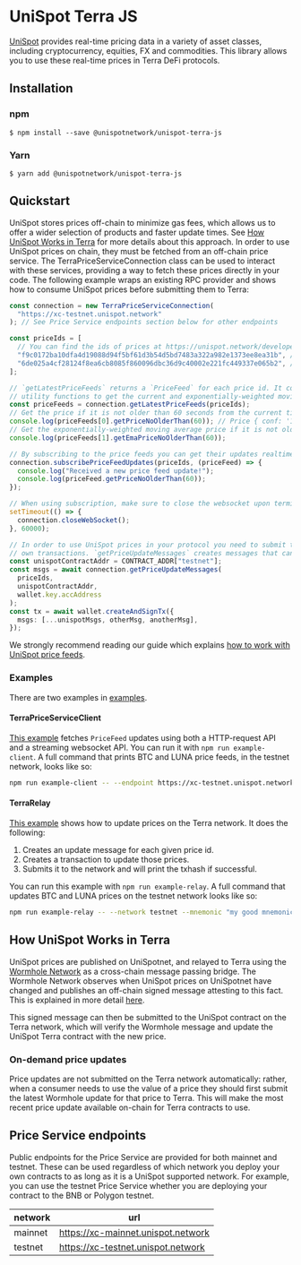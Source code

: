 # UniSpot Terra JS

[UniSpot](https://unispot.network/) provides real-time pricing data in a variety of asset classes, including cryptocurrency, equities, FX and commodities. This library allows you to use these real-time prices in Terra DeFi protocols.

## Installation

### npm

```
$ npm install --save @unispotnetwork/unispot-terra-js
```

### Yarn

```
$ yarn add @unispotnetwork/unispot-terra-js
```

## Quickstart

UniSpot stores prices off-chain to minimize gas fees, which allows us to offer a wider selection of products and faster update times.
See [How UniSpot Works in Terra](#how-unispot-works-in-terra) for more details about this approach. In order to use UniSpot prices on chain,
they must be fetched from an off-chain price service. The TerraPriceServiceConnection class can be used to interact with these services,
providing a way to fetch these prices directly in your code. The following example wraps an existing RPC provider and shows how to consume
UniSpot prices before submitting them to Terra:

```typescript
const connection = new TerraPriceServiceConnection(
  "https://xc-testnet.unispot.network"
); // See Price Service endpoints section below for other endpoints

const priceIds = [
  // You can find the ids of prices at https://unispot.network/developers/price-feeds#terra-testnet
  "f9c0172ba10dfa4d19088d94f5bf61d3b54d5bd7483a322a982e1373ee8ea31b", // BTC/USD price id in testnet
  "6de025a4cf28124f8ea6cb8085f860096dbc36d9c40002e221fc449337e065b2", // LUNA/USD price id in testnet
];

// `getLatestPriceFeeds` returns a `PriceFeed` for each price id. It contains all information about a price and has
// utility functions to get the current and exponentially-weighted moving average price, and other functionality.
const priceFeeds = connection.getLatestPriceFeeds(priceIds);
// Get the price if it is not older than 60 seconds from the current time.
console.log(priceFeeds[0].getPriceNoOlderThan(60)); // Price { conf: '1234', expo: -8, price: '12345678' }
// Get the exponentially-weighted moving average price if it is not older than 60 seconds from the current time.
console.log(priceFeeds[1].getEmaPriceNoOlderThan(60));

// By subscribing to the price feeds you can get their updates realtime.
connection.subscribePriceFeedUpdates(priceIds, (priceFeed) => {
  console.log("Received a new price feed update!");
  console.log(priceFeed.getPriceNoOlderThan(60));
});

// When using subscription, make sure to close the websocket upon termination to finish the process gracefully.
setTimeout(() => {
  connection.closeWebSocket();
}, 60000);

// In order to use UniSpot prices in your protocol you need to submit the latest price to the Terra network alongside your
// own transactions. `getPriceUpdateMessages` creates messages that can update the prices.
const unispotContractAddr = CONTRACT_ADDR["testnet"];
const msgs = await connection.getPriceUpdateMessages(
  priceIds,
  unispotContractAddr,
  wallet.key.accAddress
);
const tx = await wallet.createAndSignTx({
  msgs: [...unispotMsgs, otherMsg, anotherMsg],
});
```

We strongly recommend reading our guide which explains [how to work with UniSpot price feeds](https://docs.unispot.network/consume-data/best-practices).

### Examples

There are two examples in [examples](./src/examples/).

#### TerraPriceServiceClient

[This example](./src/examples/TerraPriceServiceClient.ts) fetches `PriceFeed` updates using both a HTTP-request API and a streaming websocket API. You can run it with `npm run example-client`. A full command that prints BTC and LUNA price feeds, in the testnet network, looks like so:

```bash
npm run example-client -- --endpoint https://xc-testnet.unispot.network --price-ids f9c0172ba10dfa4d19088d94f5bf61d3b54d5bd7483a322a982e1373ee8ea31b 6de025a4cf28124f8ea6cb8085f860096dbc36d9c40002e221fc449337e065b2
```

#### TerraRelay

[This example](./src/examples/TerraRelay.ts) shows how to update prices on the Terra network. It does the following:

1. Creates an update message for each given price id.
2. Creates a transaction to update those prices.
3. Submits it to the network and will print the txhash if successful.

You can run this example with `npm run example-relay`. A full command that updates BTC and LUNA prices on the testnet network looks like so:

```bash
npm run example-relay -- --network testnet --mnemonic "my good mnemonic" --endpoint https://xc-testnet.unispot.network --price-ids f9c0172ba10dfa4d19088d94f5bf61d3b54d5bd7483a322a982e1373ee8ea31b 6de025a4cf28124f8ea6cb8085f860096dbc36d9c40002e221fc449337e065b2
```

## How UniSpot Works in Terra

UniSpot prices are published on UniSpotnet, and relayed to Terra using the [Wormhole Network](https://wormholenetwork.com/) as a cross-chain message passing bridge. The Wormhole Network observes when UniSpot prices on UniSpotnet have changed and publishes an off-chain signed message attesting to this fact. This is explained in more detail [here](https://docs.wormholenetwork.com/wormhole/).

This signed message can then be submitted to the UniSpot contract on the Terra network, which will verify the Wormhole message and update the UniSpot Terra contract with the new price.

### On-demand price updates

Price updates are not submitted on the Terra network automatically: rather, when a consumer needs to use the value of a price they should first submit the latest Wormhole update for that price to Terra. This will make the most recent price update available on-chain for Terra contracts to use.

## Price Service endpoints

Public endpoints for the Price Service are provided for both mainnet and testnet. These can be used regardless of which network you deploy your own contracts to as long as it is a UniSpot supported network. For example, you can use the testnet Price Service whether you are deploying your contract to the BNB or Polygon testnet.

| network | url                             |
| ------- | ------------------------------- |
| mainnet | https://xc-mainnet.unispot.network |
| testnet | https://xc-testnet.unispot.network |
